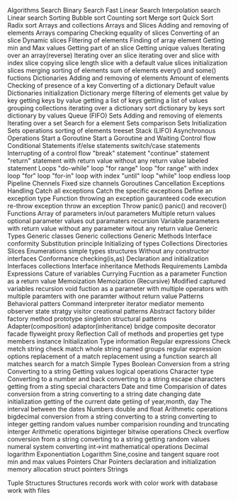 Algorithms
  Search
    Binary Search
    Fast Linear Search
    Interpolation search
    Linear search
  Sorting
    Bubble sort
    Counting sort
    Merge sort
    Quick Sort
    Radix sort
Arrays and collections
  Arrays and Slices
    Adding and removing of elements
    Arrays comparing
    Checking equality of slices
    Converting of an slice
    Dynamic slices
    Flitering of elements
    Finding of array element
    Getting min and Max values
    Getting part of an slice
    Getting unique values
    Iterating over an array(reverse)
    Iterating over an slice
    iterating over and slice with index
    slice copying
    slice length
    slice with a default value
    slices initialization
    slices merging
    sorting of elements
    sum of elements
    every() and some() fuctions
  Dictionaries
    Adding and removing of elements
    Amount of elements
    Checking of presence of a key
    Converting of a dictionary
    Default value
    Dictionaries initialization
    Dictionary merge
    filtering of elements
    get value by key
    getting keys by value
    getting a list of keys
    getting a list of values
    grouping collections
    iterating over a dictionary
    sort dictionary by keys
    sort dictionary by values
  Queue<T> (FIFO)
  Sets
    Adding and removing of elements
    Iterating over a set
    Search for a element
    Sets comparison
    Sets Initialization
    Sets operations
    sorting of elements
    treeset
  Stack<T> (LIFO)
Asynchronous Operations
  Start a Goroutine
  Start a Goroutine and Waiting
Control flow
  Conditional Statements
    if/else statements
    switch/case statements
  Interrupting of a control flow
    "break" statement
    "continue" statement
    "return" statement
      with return value
      without any return value
    labeled statement
  Loops
    "do-while" loop
    "for range" loop
    "for range" with index loop
    "for" loop
    "for-in" loop with index
    "until" loop
    "while" loop
    endless loop
  Pipeline
    Chennels
    Fixed size channels
    Goroutines Cancellation
Exceptions Handling
  Catch all exceptions
  Catch the specific exceptions
  Define an exception type
  Function throwing an exception
  gauranteed code execution
  re-throw exception
  throw an exception
  Throw panic()
  panic() and recover()
Functions
  Array of parameters
  in/out parameters
  Multiple return values
  optional parameter values
  out paramaters
  recursion
  Variable parameters
  with return value
  without any parameter
  witout any return value
Generic Types
  Generic classes
  Generic collections
  Generic Methods
  Interface conformity
  Substitution principle
Initializing of types
  Collections
    Directories
    Slices
  Enumerations
  simple types
  structures
    Without any constructor
interfaces
  Conformance checking(is,as)
  Declaration and initialization
  Interfaces collections
  Interface inheritance
  Methods Requirements
Lambda Expressions
  Cature of variables
  Currying
  Fucntion as a parameter
  Function as a return value
  Memoization
  Memoization (Recursive)
  Modified captured variables
  recursion
  void fuction as a parameter
  with multiple operators
  with multiple paramters
  with one paramter
  without return value
Patterns
  Behavioral patters
    Command
    interpreter
    iterator
    mediator
    memento
    observer
    state
    stratgy
    visitor
  creational patterns
    Abstract factory
    bilder
    factory method
    prototype
    singleton
  structural patterns
    Adapter(composition)
    adaptor(inheritance)
    bridge
    composite
    decorator
    facade
    flyweight
    proxy
Reflection
  Call of methods and properties
  get type members
  instance Initialization
  Type information
Regular expressions
  Check metch string
  check match whole string
  named groups
  regular expression options
  replacement of a match
  replacement using a function
  search all matches
  search for a match
Simple Types
  Boolean
    Conversion from a string
    Converting to a string
    Getting values
    logical operations
  Character type
    Converting to a number and back
    converting to a string
    escape characters
    getting from a sting
    special characters
  Date and time
    Comparision of dates
    conversion from a string
    converting to a string
    date changing
    date initialization
    getting of the current date
    getiing of year,month, day
    The interval between the dates
  Numbers
    double and float
      Arithmetic operations
      bigdecimal
      conversion from a string
      converting to a string
      converting to integer
      getting random values
      number comparision
      rounding and truncating
    interger
      Arithmetic operations
      biginteger
      bitwise operations
      Check overflow
      conversion from a string
      converting to a string
      getting random values
      numeral system
      converting int->int
    mathematical operations
      Decimal logarithm
      Exponentiation
      Logarithm
      Sine,cosine and tangent
      square root
      min and max values
  Pointers
    Char Pointers
    declaration and initialization
    memory allocation
    struct pointers
  Strings
    
  Tuple
Structures
Structures records
work with color
work with database
work with files
